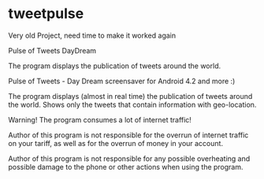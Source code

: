 # tweetpulse
Very old Project, need time to make it worked again

Pulse of Tweets DayDream

The program displays the publication of tweets around the world.

Pulse of Tweets - Day Dream screensaver for Android 4.2 and more :)

The program displays (almost in real time) the publication of tweets around the world. 
Shows only the tweets that contain information with geo-location.

Warning! The program consumes a lot of internet traffic!

Author of this program is not responsible for the overrun of internet traffic on your tariff, 
as well as for the overrun of money in your account.

Author of this program is not responsible for any possible overheating and possible damage 
to the phone or other actions when using the program.

